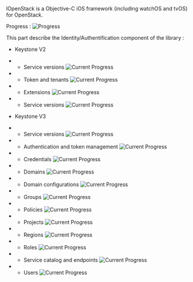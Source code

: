IOpenStack is a Objective-C iOS framework (including watchOS and tvOS) for OpenStack.

Progress : ![Progress](http://progressed.io/bar/30)  


This part describe the Identity/Authentification component of the library : 

+ Keystone V2
+ + Service versions ![Current Progress](http://progressed.io/bar/0)  
+ + Token and tenants ![Current Progress](http://progressed.io/bar/100)  
+ + Extensions ![Current Progress](http://progressed.io/bar/0)  
+ + Service versions ![Current Progress](http://progressed.io/bar/0)  

+ Keystone V3
+ + Service versions ![Current Progress](http://progressed.io/bar/0)  
+ + Authentication and token management ![Current Progress](http://progressed.io/bar/100)  
+ + Credentials ![Current Progress](http://progressed.io/bar/0)  
+ + Domains ![Current Progress](http://progressed.io/bar/0)  
+ + Domain configurations ![Current Progress](http://progressed.io/bar/0)  
+ + Groups ![Current Progress](http://progressed.io/bar/0)  
+ + Policies ![Current Progress](http://progressed.io/bar/0)  
+ + Projects ![Current Progress](http://progressed.io/bar/0)    
+ + Regions ![Current Progress](http://progressed.io/bar/0)  
+ + Roles ![Current Progress](http://progressed.io/bar/0)  
+ + Service catalog and endpoints ![Current Progress](http://progressed.io/bar/0)  
+ + Users ![Current Progress](http://progressed.io/bar/0)
